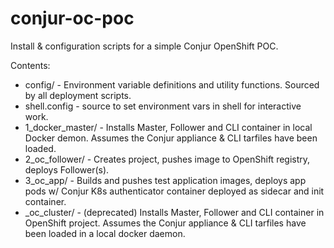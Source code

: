 # conjur-oc-poc

Install & configuration scripts for a simple Conjur OpenShift POC.

Contents:
 - config/ - Environment variable definitions and utility functions. Sourced by all deployment scripts.
 - shell.config - source to set environment vars in shell for interactive work.
 - 1_docker_master/ - Installs Master, Follower and CLI container in local Docker demon. Assumes the Conjur appliance & CLI tarfiles have been loaded.
 - 2_oc_follower/ - Creates project, pushes image to OpenShift registry, deploys Follower(s).
 - 3_oc_app/ - Builds and pushes test application images, deploys app pods w/ Conjur K8s authenticator container deployed as sidecar and init container.
 - _oc_cluster/ - (deprecated) Installs Master, Follower and CLI container in OpenShift project. Assumes the Conjur appliance & CLI tarfiles have been loaded in a local docker daemon.

